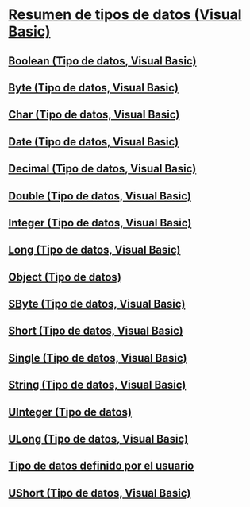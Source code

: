 # [Resumen de tipos de datos (Visual Basic)](data-type-summary.md)
## [Boolean (Tipo de datos, Visual Basic)](boolean-data-type.md)
## [Byte (Tipo de datos, Visual Basic)](byte-data-type.md)
## [Char (Tipo de datos, Visual Basic)](char-data-type.md)
## [Date (Tipo de datos, Visual Basic)](date-data-type.md)
## [Decimal (Tipo de datos, Visual Basic)](decimal-data-type.md)
## [Double (Tipo de datos, Visual Basic)](double-data-type.md)
## [Integer (Tipo de datos, Visual Basic)](integer-data-type.md)
## [Long (Tipo de datos, Visual Basic)](long-data-type.md)
## [Object (Tipo de datos)](object-data-type.md)
## [SByte (Tipo de datos, Visual Basic)](sbyte-data-type.md)
## [Short (Tipo de datos, Visual Basic)](short-data-type.md)
## [Single (Tipo de datos, Visual Basic)](single-data-type.md)
## [String (Tipo de datos, Visual Basic)](string-data-type.md)
## [UInteger (Tipo de datos)](uinteger-data-type.md)
## [ULong (Tipo de datos, Visual Basic)](ulong-data-type.md)
## [Tipo de datos definido por el usuario](user-defined-data-type.md)
## [UShort (Tipo de datos, Visual Basic)](ushort-data-type.md)
